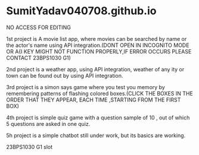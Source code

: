 # SumitYadav040708.github.io

NO ACCESS FOR EDITING

1st project is A movie list app, where movies can be searched by name or the actor's name using API integration.(DONT OPEN IN INCOGNITO MODE OR A{I KEY MIGHT NOT FUNCTION PROPERLY,IF ERROR OCCURS PLEASE CONTACT 23BPS1030 G1)

2nd project is a weather app, using API integration, weather of any ity or town can be found out by using API integration.

3rd project is a simon says game where you test you memory by remembering patterns of flashing colored boxes.(CLICK THE BOXES IN THE ORDER THAT THEY APPEAR, EACH TIME ,STARTING FROM THE FIRST BOX)

4th project is simple quiz game with a question sample of 10 , out of which 5 questions are asked in one quiz.

5h project is a simple chatbot still under work, but its basics are working.

23BPS1030 G1 slot
